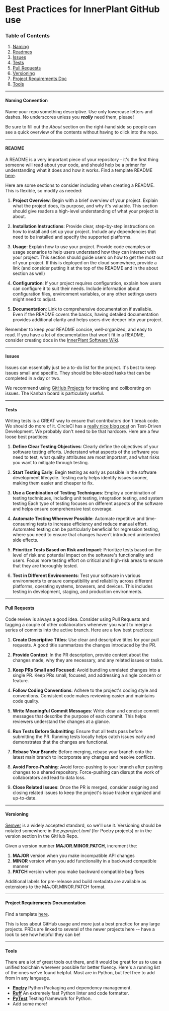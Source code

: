 # Best Practices for InnerPlant GitHub use

### Table of Contents

1. [Naming](#Naming-Convention)
2. [Readmes](#README)
3. [Issues](#Issues)
4. [Tests](#Tests)
5. [Pull Requests](#Pull-Requests)
6. [Versioning](#Versioning)
7. [Project Requirements Doc](#Project-Requirements)
8. [Tools](#Tools)

---

#### Naming Convention

Name your repo something descriptive. Use only lowercase letters and dashes. No underscores unless you ***really*** need them, please!

Be sure to fill out the *About* section on the right-hand side so people can see a quick overview of the contents without having to click into the repo.

---

#### README

A README is a very important piece of your repository - it's the first thing someone will read about your code, and should help be a primer for understanding what it does and how it works. Find a template README [here](https://github.com/InnerPlant/.github/blob/main/readme-template.md).

Here are some sections to consider including when creating a README. This is flexible, so modify as needed:

1. **Project Overview**: Begin with a brief overview of your project. Explain what the project does, its purpose, and why it's valuable. This section should give readers a high-level understanding of what your project is about.

2. **Installation Instructions**: Provide clear, step-by-step instructions on how to install and set up your project. Include any dependencies that need to be installed and specify the supported platforms.

3. **Usage**: Explain how to use your project. Provide code examples or usage scenarios to help users understand how they can interact with your project. This section should guide users on how to get the most out of your project. If this is deployed on the cloud somewhere, provide a link (and consider putting it at the top of the README and in the about section as well) 

4. **Configuration**: If your project requires configuration, explain how users can configure it to suit their needs. Include information about configuration files, environment variables, or any other settings users might need to adjust.

5. **Documentation**: Link to comprehensive documentation if available. Even if the README covers the basics, having detailed documentation provides additional clarity and helps users dive deeper into your project.


Remember to keep your README concise, well-organized, and easy to read. If you have a lot of documentation that won't fit in a README, consider creating docs in the [InnerPlant Software Wiki](https://sites.google.com/innerplant.com/innerwiki/software).

---

#### Issues

Issues can essentially just be a to-do list for the project. It's best to keep issues small and specific. They should be bite-sized tasks that can be completed in a day or two.

We recommend using [GitHub Projects](https://docs.github.com/en/issues/planning-and-tracking-with-projects/learning-about-projects/about-projects) for tracking and collborating on issues. The Kanban board is particularly useful.

---

#### Tests
Writing tests is a GREAT way to ensure that contributors don't break code. We should do more of it. CircleCI has a [really nice blog post](https://circleci.com/blog/test-driven-development-tdd/) on Test-Driven Development. We probably don't need to be that hardcore. Here are a few loose best practices:

1. **Define Clear Testing Objectives**: Clearly define the objectives of your software testing efforts. Understand what aspects of the software you need to test, what quality attributes are most important, and what risks you want to mitigate through testing.

2. **Start Testing Early**: Begin testing as early as possible in the software development lifecycle. Testing early helps identify issues sooner, making them easier and cheaper to fix.

3. **Use a Combination of Testing Techniques**: Employ a combination of testing techniques, including unit testing, integration testing, and system testing Each type of testing focuses on different aspects of the software and helps ensure comprehensive test coverage.

4. **Automate Testing Wherever Possible**: Automate repetitive and time-consuming tests to increase efficiency and reduce manual effort. Automated testing can be particularly beneficial for regression testing, where you need to ensure that changes haven't introduced unintended side effects.

5. **Prioritize Tests Based on Risk and Impact**: Prioritize tests based on the level of risk and potential impact on the software's functionality and users. Focus more testing effort on critical and high-risk areas to ensure that they are thoroughly tested.

6. **Test in Different Environments**: Test your software in various environments to ensure compatibility and reliability across different platforms, operating systems, browsers, and devices. This includes testing in development, staging, and production environments.

---

#### Pull Requests

Code review is always a good idea. Consider using Pull Requests and tagging a couple of other collaborators whenever you want to merge a series of commits into the active branch. Here are a few best practices:

1. **Create Descriptive Titles**: Use clear and descriptive titles for your pull requests. A good title summarizes the changes introduced by the PR.

2. **Provide Context**: In the PR description, provide context about the changes made, why they are necessary, and any related issues or tasks.

3. **Keep PRs Small and Focused**: Avoid bundling unrelated changes into a single PR. Keep PRs small, focused, and addressing a single concern or feature.

4. **Follow Coding Conventions**: Adhere to the project's coding style and conventions. Consistent code makes reviewing easier and maintains code quality.

5. **Write Meaningful Commit Messages**: Write clear and concise commit messages that describe the purpose of each commit. This helps reviewers understand the changes at a glance.

6. **Run Tests Before Submitting**: Ensure that all tests pass before submitting the PR. Running tests locally helps catch issues early and demonstrates that the changes are functional.

8. **Rebase Your Branch**: Before merging, rebase your branch onto the latest main branch to incorporate any changes and resolve conflicts.

9. **Avoid Force-Pushing**: Avoid force-pushing to your branch after pushing changes to a shared repository. Force-pushing can disrupt the work of collaborators and lead to data loss.

10. **Close Related Issues**: Once the PR is merged, consider assigning and closing related issues to keep the project's issue tracker organized and up-to-date. 

---

#### Versioning

[Semver](https://semver.org/) is a widely accepted standard, so we'll use it. Versioning should be notated somewhere in the *pyproject.toml* (for Poetry projects) or in the version section in the GitHub Repo.

Given a version number **MAJOR.MINOR.PATCH**, increment the:
1. **MAJOR** version when you make incompatible API changes
2. **MINOR** version when you add functionality in a backward compatible manner
3. **PATCH** version when you make backward compatible bug fixes

Additional labels for pre-release and build metadata are available as extensions to the MAJOR.MINOR.PATCH format.

---

#### Project Requirements Documentation

Find a template [here](https://docs.google.com/document/d/16rlG2PMNmhj8rH4q4BryuydS9yjCwQJGWo11tVci-AU/edit).

This is less about GitHub usage and more just a best practice for any large projects. PRDs are linked to several of the newer projects here -- have a look to see how helpful they can be!

---

#### Tools

There are a lot of great tools out there, and it would be great for us to use a unified toolchain wherever possible for better fluency. Here's a running list of the ones we've found helpful. Most are in Python, but feel free to add from in any language. 

- **[Poetry](https://python-poetry.org/)** Python Packaging and dependency management.
- **[Ruff](https://docs.astral.sh/ruff/)** An extremely fast Python linter and code formatter.
- **[PyTest](https://docs.pytest.org/en/8.2.x/)** Testing framework for Python.
- Add some more!



